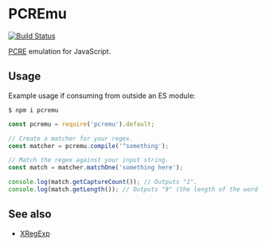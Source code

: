 # PCREmu

[![Build Status](https://github.com/asmblah/pcremu/workflows/CI/badge.svg)](https://github.com/asmblah/pcremu/actions?query=workflow%3ACI)

[PCRE][] emulation for JavaScript.

## Usage

Example usage if consuming from outside an ES module:

```shell
$ npm i pcremu
```

```javascript
const pcremu = require('pcremu').default;

// Create a matcher for your regex.
const matcher = pcremu.compile('^something');

// Match the regex against your input string.
const match = matcher.matchOne('something here');

console.log(match.getCaptureCount()); // Outputs "1".
console.log(match.getLength()); // Outputs "9" (the length of the word "something").
```

See also
--------
- [XRegExp](http://xregexp.com/)

[PCRE]: https://www.pcre.org/current/doc/html/pcre2pattern.html
